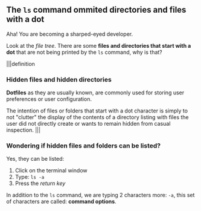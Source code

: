 ## The `ls` command ommited directories and files with a dot

Aha! You are becoming a sharped-eyed developer.

Look at the _file tree_. There are some __files and directories that start with a dot__ that are not being printed by the `ls` command, why is that? 

|||definition
### Hidden files and hidden directories
__Dotfiles__ as they are usually known, are commonly used for storing user preferences or user configuration. 

The intention of files or folders that start with a dot character is simply to not "clutter" the display of the contents of a directory listing with files the user did not directly create or wants to remain hidden from casual inspection.
|||

### Wondering if hidden files and folders can be listed?

Yes, they can be listed: 

1. Click on the terminal window
2. Type: `ls -a`
3. Press the _return key_

In addition to the `ls` command, we are typing 2 characters more: `-a`, this set of characters are called: __command options__.